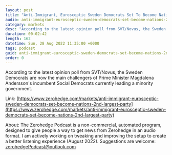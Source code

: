 ```yaml
---
layout: post
title: "Anti-Immigrant, Eurosceptic Sweden Democrats Set To Become Nation's 2nd Largest Party "
audio: anti-immigrant-eurosceptic-sweden-democrats-set-become-nations-2nd-largest-party-0
category: markets
desc: "According to the latest opinion poll from SVT/Novus, the Sweden Democrats are now the main challengers of Prime Minister Magdalena Andersson's incumbent Social Democrats currently leading a minority government."
duration: 00:02:42
length: 162
datetime: Sun, 28 Aug 2022 11:35:00 +0000
tags: podcast
guid: anti-immigrant-eurosceptic-sweden-democrats-set-become-nations-2nd-largest-party-0
order: 0
---
```

According to the latest opinion poll from SVT/Novus, the Sweden Democrats are now the main challengers of Prime Minister Magdalena Andersson's incumbent Social Democrats currently leading a minority government.

Link: [https://www.zerohedge.com/markets/anti-immigrant-eurosceptic-sweden-democrats-set-become-nations-2nd-largest-party](https://www.zerohedge.com/markets/anti-immigrant-eurosceptic-sweden-democrats-set-become-nations-2nd-largest-party)

About: The Zerohedge Podcast is a non-commercial, automated program, designed to give people a way to get news from Zerohedge in an audio format.  I am actively working on tweaking and improving the setup to create a better listening experience (August 2022).  Suggestions are welcome: [zerohedgePodcast@outlook.com](mailto:zerohedgePodcast@outlook.com)